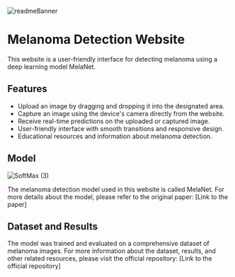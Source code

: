 ![readmeBanner](https://github.com/mpsych/melanoma/assets/78832141/475654f3-33c7-43fc-9939-93b8b4ccdd21)

# Melanoma Detection Website

This website is a user-friendly interface for detecting melanoma using a deep learning model MelaNet.

## Features

- Upload an image by dragging and dropping it into the designated area.
- Capture an image using the device's camera directly from the website.
- Receive real-time predictions on the uploaded or captured image.
- User-friendly interface with smooth transitions and responsive design.
- Educational resources and information about melanoma detection.

## Model

![SoftMax (3)](https://github.com/mpsych/melanoma/assets/78832141/cd68afd9-959d-432c-8769-bcb49636474a)


The melanoma detection model used in this website is called MelaNet. For more details about the model, please refer to the original paper: [Link to the paper]

## Dataset and Results

The model was trained and evaluated on a comprehensive dataset of melanoma images. For more information about the dataset, results, and other related resources, please visit the official repository: [Link to the official repository]
